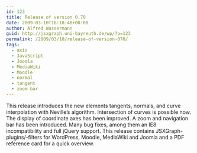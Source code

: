 ```yaml
---
id: 123
title: Release of version 0.70
date: 2009-03-10T16:18:48+00:00
author: Alfred Wassermann
guid: http://jsxgraph.uni-bayreuth.de/wp/?p=123
permalink: /2009/03/10/release-of-version-070/
tags:
  - axis
  - JavaScript
  - Joomla
  - MediaWiki
  - Moodle
  - normal
  - tangent
  - zoom bar
---
```

This release introduces the new elements tangents, normals, and curve interpolation with Neville&#8217;s algorithm. Intersection of curves is possible now. The display of coordinate axes has been improved. A zoom and navigation bar has been introduced. Many bug fixes, among them an IE8 incompatibility and full jQuery support. This release contains JSXGraph-plugins/-filters for WordPress, Moodle, MediaWiki and Joomla and a PDF reference card for a quick overview.